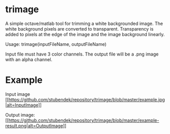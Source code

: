 # trimage

A simple octave/matlab tool for trimming a white backgrounded image. The white background pixels are converted to transparent. Transparency is added to pixels at the edge of the image and the image background linearly.

Usage: trimage(inputFileName, outputFileName)

Input file must have 3 color channels. The output file will be a .png image with an alpha channel.

# Example

Input image
[[https://github.com/stubendek/repository/trimage/blob/master/example.jpg|alt=InputImage]]

Output image:
[[https://github.com/stubendek/repository/trimage/blob/master/example-result.png|alt=OutputImage]]